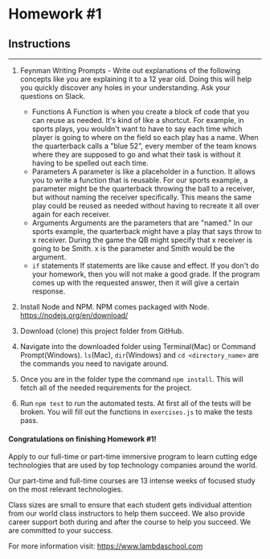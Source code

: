 # Homework #1

## Instructions
---
1. Feynman Writing Prompts - Write out explanations of the following concepts like you are explaining it to a 12 year old.  Doing this will help you quickly discover any holes in your understanding.  Ask your questions on Slack.
		
	* Functions
        A Function is when you create a block of code that you can reuse as needed.  It's kind of like a shortcut.  For example, in sports plays, you wouldn't want to have to say each time which player is going to where on the field so each play has a name.  When the quarterback calls a "blue 52", every member of the team knows where they are supposed to go and what their task is without it having to be spelled out each time.
	* Parameters
        A parameter is like a placeholder in a function.  It allows you to write a function that is reusable.  For our sports example, a parameter might be the quarterback throwing the ball to a receiver, but without naming the receiver specifically.  This means the same play could be reused as needed without having to recreate it all over again for each receiver.
	* Arguments
        Arguments are the parameters that are "named."  In our sports example, the quarterback might have a play that says throw to x receiver.  During the game the QB might specify that x receiver is going to be Smith.  x is the parameter and Smith would be the argument.
	* `if` statements
        If statements are like cause and effect.  If you don't do your homework, then you will not make a good grade.  If the program comes up with the requested answer, then it will give a certain response.


2. Install Node and NPM.  NPM comes packaged with Node. https://nodejs.org/en/download/


3. Download (clone) this project folder from GitHub.


4. Navigate into the downloaded folder using Terminal(Mac) or Command Prompt(Windows).  `ls`(Mac), `dir`(Windows) and `cd <directory_name>` are the commands you need to navigate around.


5. Once you are in the folder type the command `npm install`.  This will fetch all of the needed requirements for the project.


6. Run `npm test` to run the automated tests.  At first all of the tests will be broken.  You will fill out the functions in `exercises.js` to make the tests pass.


#### Congratulations on finishing Homework #1!
Apply to our full-time or part-time immersive program to learn cutting edge technologies that are used by top technology companies around the world.

Our part-time and full-time courses are 13 intense weeks of focused study on the most relevant technologies.  

Class sizes are small to ensure that each student gets individual attention from our world class instructors to help them succeed.  We also provide career support both during and after the course to help you succeed.  We are committed to your success.

For more information visit: https://www.lambdaschool.com
